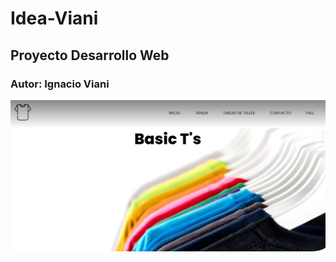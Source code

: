 # Idea-Viani
## Proyecto Desarrollo Web
### Autor: Ignacio Viani

![screenshot](https://github.com/ignacioviani/Idea-Viani/blob/main/imagenes/screenshotproyecto.png)
